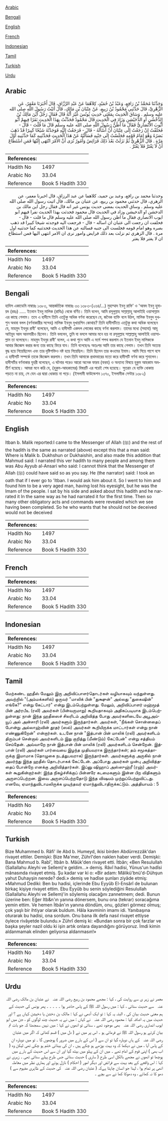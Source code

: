[Arabic](#arabic)

[Bengali](#bengali)

[English](#english)

[French](#french)

[Indonesian](#indonesian)

[Tamil](#tamil)

[Turkish](#turkish)

[Urdu](#urdu)

## Arabic


<div dir="rtl" lang="ar" style={{fontSize:'larger',backgroundColor:'#f8f9fa',padding:20}}>
وَحَدَّثَنَا مُحَمَّدُ بْنُ رَافِعٍ، وَعَبْدُ بْنُ حُمَيْدٍ، كِلاَهُمَا عَنْ عَبْدِ الرَّزَّاقِ، قَالَ أَخْبَرَنَا مَعْمَرٌ، عَنِ الزُّهْرِيِّ، قَالَ حَدَّثَنِي مَحْمُودُ بْنُ رَبِيعٍ، عَنْ عِتْبَانَ بْنِ مَالِكٍ، قَالَ أَتَيْتُ رَسُولَ اللَّهِ صلى الله عليه وسلم ‏.‏ وَسَاقَ الْحَدِيثَ بِمَعْنَى حَدِيثِ يُونُسَ غَيْرَ أَنَّهُ قَالَ فَقَالَ رَجُلٌ أَيْنَ مَالِكُ بْنُ الدُّخْشُنِ أَوِ الدُّخَيْشِنِ وَزَادَ فِي الْحَدِيثِ قَالَ مَحْمُودٌ فَحَدَّثْتُ بِهَذَا الْحَدِيثِ نَفَرًا فِيهِمْ أَبُو أَيُّوبَ الأَنْصَارِيُّ فَقَالَ مَا أَظُنُّ رَسُولَ اللَّهِ صلى الله عليه وسلم قَالَ مَا قُلْتَ - قَالَ - فَحَلَفْتُ إِنْ رَجَعْتُ إِلَى عِتْبَانَ أَنْ أَسْأَلَهُ - قَالَ - فَرَجَعْتُ إِلَيْهِ فَوَجَدْتُهُ شَيْخًا كَبِيرًا قَدْ ذَهَبَ بَصَرُهُ وَهُوَ إِمَامُ قَوْمِهِ فَجَلَسْتُ إِلَى جَنْبِهِ فَسَأَلْتُهُ عَنْ هَذَا الْحَدِيثِ فَحَدَّثَنِيهِ كَمَا حَدَّثَنِيهِ أَوَّلَ مَرَّةٍ ‏.‏ قَالَ الزُّهْرِيُّ ثُمَّ نَزَلَتْ بَعْدَ ذَلِكَ فَرَائِضُ وَأُمُورٌ نُرَى أَنَّ الأَمْرَ انْتَهَى إِلَيْهَا فَمَنِ اسْتَطَاعَ أَنْ لاَ يَغْتَرَّ فَلاَ يَغْتَرَّ ‏.‏
</div>
<div style={{backgroundColor:'#f8f9fa',padding:20, marginBottom: 10}}><table> <thead> <tr> <th>References:</th> <th></th> </tr> </thead> <tbody><tr><td>Hadith No</td><td>1497</td></tr><tr><td>Arabic No</td><td>33.04</td></tr><tr><td>Reference</td><td>Book 5 Hadith 330</td></tr></tbody></table></div>


<div dir="rtl" lang="ar" style={{fontSize:'larger',backgroundColor:'#f8f9fa',padding:20}}>
وحدثنا محمد بن رافع، وعبد بن حميد، كلاهما عن عبد الرزاق، قال اخبرنا معمر، عن الزهري، قال حدثني محمود بن ربيع، عن عتبان بن مالك، قال اتيت رسول الله صلى الله عليه وسلم . وساق الحديث بمعنى حديث يونس غير انه قال فقال رجل اين مالك بن الدخشن او الدخيشن وزاد في الحديث قال محمود فحدثت بهذا الحديث نفرا فيهم ابو ايوب الانصاري فقال ما اظن رسول الله صلى الله عليه وسلم قال ما قلت - قال - فحلفت ان رجعت الى عتبان ان اساله - قال - فرجعت اليه فوجدته شيخا كبيرا قد ذهب بصره وهو امام قومه فجلست الى جنبه فسالته عن هذا الحديث فحدثنيه كما حدثنيه اول مرة . قال الزهري ثم نزلت بعد ذلك فرايض وامور نرى ان الامر انتهى اليها فمن استطاع ان لا يغتر فلا يغتر
</div>
<div style={{backgroundColor:'#f8f9fa',padding:20, marginBottom: 10}}><table> <thead> <tr> <th>References:</th> <th></th> </tr> </thead> <tbody><tr><td>Hadith No</td><td>1497</td></tr><tr><td>Arabic No</td><td>33.04</td></tr><tr><td>Reference</td><td>Book 5 Hadith 330</td></tr></tbody></table></div>

## Bengali


<div dir="ltr" lang="bn" style={{fontSize:'larger',backgroundColor:'#f8f9fa',padding:20}}>
হাদিস একাডেমি নাম্বারঃ ১৩৮৩, আন্তর্জাতিক নাম্বারঃ ৩৩ ১৩৮৩-(২৬৪/...) মুহাম্মাদ ইবনু রাফি' ও 'আবদ ইবনু হুমায়দ (রহঃ) ..... ইতবান ইবনু মালিক (রাযিঃ) থেকে বর্ণিত। তিনি বলেন, আমি রসূলুল্লাহ সাল্লাল্লাহু আলাইহি ওয়াসাল্লাম এর কাছে গেলাম। তবে এ হাদীসে তিনি এতটুকু অধিক বর্ণনা করেছেন যে, জনৈক ব্যক্তি বলে উঠল, মালিক ইবনুদ দুখশুন অথবা বলল (বর্ণনাকারীর সন্দেহ) মালিক ইবনুদ দুখায়শিন কোথায়? তিনি হাদীসটিতে এতটুকু কথা অধিক বলেছেন যে, মাহমুদ ইবনুর রাবী’ বলেছেন, আমি এ হাদীসটি একদল লোকের কাছে বর্ণনা করলাম। তাদের মধ্যে (সহাবা) আবূ আইয়ুব আল আনসারীও ছিলেন। তিনি বললেন, তুমি যা বললে আমার মনে হয় না রসূলুল্লাহ সাল্লাল্লাহু আলাইহি ওয়াসাল্লাম তা বলেছেন। মাহমুদ ইবনুর রাবী’ বলেন, এ কথা শুনে আমি এ মর্মে শপথ করলাম যে ইতবান ইবনু মালিককে আবার জিজ্ঞেস করার জন্য তার কাছে ফিরে যাব। তিনি বলেছেনঃ অতঃপর আমি তার কাছে গেলাম। তখন তিনি অত্যন্ত বৃদ্ধ হয়ে গিয়েছিলেন এবং তার দৃষ্টিশক্তিও নষ্ট হয়ে গিয়েছিল। তিনি ছিলেন তার কওমের ইমাম। আমি গিয়ে পাশে বসে এ হাদীসটি সম্পর্কে তাকে জিজ্ঞেস করলাম। তখন তিনি আমাকে প্রথমবারের মতো করে হাদীসটি বর্ণনা করে শুনালেন। হাদীসটির বর্ণনাকার যুহরী বলেছেন, এ ঘটনার পরেও আরো অনেক ফারয (ফরয) ও অন্যান্য বিষয়ে হুকুম আহকাম অবতীর্ণ হয়েছে। আমরা মনে করি যে, (হুকুম-আহকামের) বিষয়টি এর পরেই শেষ হয়েছে। সুতরাং যে ব্যক্তি ধোকায় পড়তে না চায়, সে যেন এর দ্বারা ধোকায় না পড়ে। (ইসলামী ফাউন্ডেশন ১৩৭০, ইসলামীক সেন্টার ১৩৮২)
</div>
<div style={{backgroundColor:'#f8f9fa',padding:20, marginBottom: 10}}><table> <thead> <tr> <th>References:</th> <th></th> </tr> </thead> <tbody><tr><td>Hadith No</td><td>1497</td></tr><tr><td>Arabic No</td><td>33.04</td></tr><tr><td>Reference</td><td>Book 5 Hadith 330</td></tr></tbody></table></div>

## English


<div dir="ltr" lang="en" style={{fontSize:'larger',backgroundColor:'#f8f9fa',padding:20}}>
Itban b. Malik reported:I came to the Messenger of Allah (ﷺ) and the rest of the hadith is the same as narrated (above) except this that a man said: Where is Malik b. Dukhshun or Dukhaishin, and also made this addition that Mahmud said: I narrated this ver hadith to many people and among them was Abu Ayyub al-Ansari who said: I cannot think that the Messenger of Allah (ﷺ) could have said so as you say. He (the narrator) said: I took an oath that if I ever go to 'Itban. I would ask him about it. So I went to him and found him to be a very aged man, having lost his eyesight, but he was the Imam of the people. I sat by his side and asked about this hadith and he narrated it In the same way as he had narrated it for the first time. Then so many other obligatory acts and commands were revealed which we see having been completed. So he who wants that he should not be deceived would not be deceived
</div>
<div style={{backgroundColor:'#f8f9fa',padding:20, marginBottom: 10}}><table> <thead> <tr> <th>References:</th> <th></th> </tr> </thead> <tbody><tr><td>Hadith No</td><td>1497</td></tr><tr><td>Arabic No</td><td>33.04</td></tr><tr><td>Reference</td><td>Book 5 Hadith 330</td></tr></tbody></table></div>

## French


<div dir="ltr" lang="fr" style={{fontSize:'larger',backgroundColor:'#f8f9fa',padding:20}}>

</div>
<div style={{backgroundColor:'#f8f9fa',padding:20, marginBottom: 10}}><table> <thead> <tr> <th>References:</th> <th></th> </tr> </thead> <tbody><tr><td>Hadith No</td><td>1497</td></tr><tr><td>Arabic No</td><td>33.04</td></tr><tr><td>Reference</td><td>Book 5 Hadith 330</td></tr></tbody></table></div>

## Indonesian


<div dir="ltr" lang="id" style={{fontSize:'larger',backgroundColor:'#f8f9fa',padding:20}}>

</div>
<div style={{backgroundColor:'#f8f9fa',padding:20, marginBottom: 10}}><table> <thead> <tr> <th>References:</th> <th></th> </tr> </thead> <tbody><tr><td>Hadith No</td><td>1497</td></tr><tr><td>Arabic No</td><td>33.04</td></tr><tr><td>Reference</td><td>Book 5 Hadith 330</td></tr></tbody></table></div>

## Tamil


<div dir="ltr" lang="ta" style={{fontSize:'larger',backgroundColor:'#f8f9fa',padding:20}}>
மேற்கண்ட ஹதீஸ் மேலும் இரு அறிவிப்பாளர்தொடர்கள் வழியாகவும் வந்துள்ளது. அவற்றில் "(அம்மக்களில்) ஒருவர் "மாலிக் பின் "துக்ஷுன்" அல்லது "துகைஷின்" எங்கே?" என்று கேட்டார்" என்று இடம்பெற்றுள்ளது. மேலும், அறிவிப்பாளர் மஹ்மூத் பின் அர்ரபீஉ (ரலி) அவர்கள் (பின்வருமாறு) கூறியதாகவும் அதிகப்படியாக இடம்பெற்றுள்ளது: நான் இந்த ஹதீஸைச் சிலரிடம் அறிவித்த போது அவர்களிடையே அபூஅய்யூப் அல் அன்சாரி (ரலி) அவர்களும் இருந்தார்கள். அவர்கள், "நீங்கள் சொன்னதைப் போன்று அல்லாஹ்வின் தூதர் (ஸல்) அவர்கள் கூறியிருக்க மாட்டார்கள் என்று நான் எண்ணுகிறேன்" என்றார்கள். உடனே நான் "இத்பான் பின் மாலிக் (ரலி) அவர்களிடம் திரும்பச் சென்றால் அவர்களிடம் இது குறித்து (மீண்டும்) கேட்பேன்" என்று சத்தியம் செய்தேன். அவ்வாறே நான் இத்பான் பின் மாலிக் (ரலி) அவர்களிடம் சென்றேன். இத்பான் (ரலி) அவர்கள் பார்வையை இழந்த முதியவராக இருந்தார்கள்; தம் சமூகத்தாருக்கு இமாமாக (தொழுகை நடத்துபவராக) இருந்தார்கள். அவர்களுக்கு அருகில் நான் அமர்ந்து இந்த ஹதீஸ் தொடர்பாகக் கேட்டேன். அப்போது அவர்கள் முன்பு அறிவித்ததைப் போன்றே எனக்கு அறிவித்தார்கள். இப்னு ஷிஹாப் அஸ்ஸுஹ்ரீ (ரஹ்) அவர்கள் கூறுகின்றார்கள்: இந்த நிகழ்ச்சிக்குப் பின்னரே கடமைகளும் இன்ன பிற விதிகளும் அருளப்பெற்றன. இவை அருளப்பெற்றதோடு இந்த விஷயம் முற்றுப்பெற்றுவிட்டது. எனவே, ஏமாந்துவிடாமலிருக்க முடிந்தவர் ஏமாந்துவிடாதிருக்கட்டும். அத்தியாயம் : 5
</div>
<div style={{backgroundColor:'#f8f9fa',padding:20, marginBottom: 10}}><table> <thead> <tr> <th>References:</th> <th></th> </tr> </thead> <tbody><tr><td>Hadith No</td><td>1497</td></tr><tr><td>Arabic No</td><td>33.04</td></tr><tr><td>Reference</td><td>Book 5 Hadith 330</td></tr></tbody></table></div>

## Turkish


<div dir="ltr" lang="tr" style={{fontSize:'larger',backgroundColor:'#f8f9fa',padding:20}}>
Bize Muhammed b. Râfi' ile Abd b. Humeyd, ikisi birden Abdürrezzâk'dan rivayet ettiler. Demişki: Bize Ma'mer, Zührî'den naklen haber verdi. Demişki: Bana Mahmud b. Rabî', İtbân b. Mâük'den rivayet etti. İtbân; «Ben Resulullah (Sallallahu Aleyhi ve Sellem)'e geldim...» demiş. Râvî hadisi, Yûnus'un hadîsi mânasında rivayet etmiş. Şu kadar var ki o: «Bir adam: Mâlikü'bnü'd-Dühşun yahut Duhayşin nerede? dedi.» demiş ve hadîse şunları ziyâde etmiş: «Mahmud Dediki: Ben bu hadisi, içlerinde Ebu Eyyûb El-Ensârî de bulunan birkaç kişiye rivayet ettim. Ebu Eyyûb bu senin söylediğini Resulullah (Sallallahu Aleyhi ve Sellem)'in söylemiş olacağını zannetmem; dedi. Bunun üzerine ben: Eğer Itb&n'ın yanına dönersem, bunu ona (tekrar) soracağıma yemin ettim. Ve hemen İtbân'ın yanına döndüm, onu, gözleri görmez olmuş; çok yaşlı bir ihtiyar olarak buldum. Hâla kavminin imamı idi. Yanıbaşına oturarak bu hadisi, ona sordum. Onu bana ilk defa nasıl rivayet ettiyse öylece rivâyetde bulundu.» Zührî demiş ki: «Bundan sonra bir çok farzlar ve başka şeyler nazil oldu ki işin artık onlara dayandığını görüyoruz. İmdi kimin aldanmamak elinden geliyorsa aldanmasın!»
</div>
<div style={{backgroundColor:'#f8f9fa',padding:20, marginBottom: 10}}><table> <thead> <tr> <th>References:</th> <th></th> </tr> </thead> <tbody><tr><td>Hadith No</td><td>1497</td></tr><tr><td>Arabic No</td><td>33.04</td></tr><tr><td>Reference</td><td>Book 5 Hadith 330</td></tr></tbody></table></div>

## Urdu


<div dir="rtl" lang="ur" style={{fontSize:'larger',backgroundColor:'#f8f9fa',padding:20}}>
معمر نے زہر ی سے روایت کی ، کہا : مجھے محمود بن ربیع ‌رضی ‌اللہ ‌عنہ ‌ ‌ نے عتبان بن مالک ‌رضی ‌اللہ ‌عنہ ‌ ‌ سے حدیث سنائی ، کہا : میں رسول اللہ ﷺ کے پاس حاضر ہوا ۔ ۔ ۔ ۔ ۔ پھر یونس کی حدیث کے ہم معنی حدیث بیان کی ، البتہ یہ کہا : تو ایک آدمی نے کہا : مالک بن دخشن یا دخیشن کہاں ہے ؟ اور حدیث میں یہ اضافہ کیا : محمود ‌رضی ‌اللہ ‌عنہ ‌ ‌ نے کہاں : میں نے یہ حدیث چند لوگوں کو ، جن میں ابو ایوب انصاری ‌رضی ‌اللہ ‌عنہ ‌ ‌ بھی موجود تھے ، سنائی تو انھوں نے کہا : میں نہیں سمجھتا کہ جو بات تم بیان کرتے ہو رسول اللہ ﷺ نے فرمائی ہو ۔ اس پر میں نے ( دل میں ) قسم کھائی کہ اگر میں عتبان ‌رضی ‌اللہ ‌عنہ ‌ ‌ کے ہاں دوبارہ گیا تو ان سے ( اس کے بارے میں ضرور ) پوچھوں گا ۔ تو میں دوبارہ ان کے پاس آیا ، میں نے دیکھا کہ وہ بہت بوڑھے ہو چکے ہیں ، ان کی بینائی ختم ہو چکی تھی لیکن وہ ( اب بھی ) اپنی قوم کے امام تھے ۔ میں ان کے پہلو میں بیٹھ گیا اور ان سے اس حدیث کے بارے میں پوچھا تو انھوں نے مجھے بالکل اسی طرح ( ساری ) حدیث سنائی جس طرح پہلے سنائی تھی ۔ زہری نے کہا : اس واقعے کے بعد بہت سے فرائض اور دیگر امور ( احکام ) نازل ہوئے اور ہماری نظر میں معاملہ انھی پر تمام ہوا ، لہذا جو انسان چاہتا ہےکہ ( عتبان ‌رضی ‌اللہ ‌عنہ ‌ ‌ کی حدیث کے ظاہری مفہوم سے ) دھو کا نہ کھائے ، وہ دھوکا کھا نے سے بچے ۔
</div>
<div style={{backgroundColor:'#f8f9fa',padding:20, marginBottom: 10}}><table> <thead> <tr> <th>References:</th> <th></th> </tr> </thead> <tbody><tr><td>Hadith No</td><td>1497</td></tr><tr><td>Arabic No</td><td>33.04</td></tr><tr><td>Reference</td><td>Book 5 Hadith 330</td></tr></tbody></table></div>